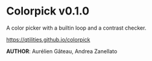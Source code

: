 # Colorpick v0.1.0

A color picker with a builtin loop and a contrast checker.

<https://qtilities.github.io/colorpick>

__AUTHOR__: Aurélien Gâteau, Andrea Zanellato
